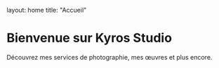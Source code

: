 
layout: home
title: "Accueil"


# Bienvenue sur Kyros Studio

Découvrez mes services de photographie, mes œuvres et plus encore.
